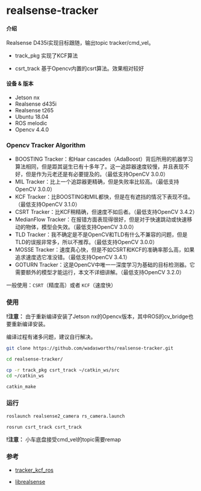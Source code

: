 # realsense-tracker

#### 介绍

Realsense D435i实现目标跟随，输出topic tracker/cmd_vel。

- track_pkg 实现了KCF算法

- csrt_track 基于Opencv内置的csrt算法。效果相对较好

#### 设备 & 版本

- Jetson nx
- Realsense d435i
- Realsense t265
- Ubuntu 18.04
- ROS melodic
- Opencv 4.4.0

### Opencv Tracker Algorithm

- BOOSTING Tracker：和Haar cascades（AdaBoost）背后所用的机器学习算法相同，但是距其诞生已有十多年了。这一追踪器速度较慢，并且表现不好，但是作为元老还是有必要提及的。（最低支持OpenCV 3.0.0）
- MIL Tracker：比上一个追踪器更精确，但是失败率比较高。（最低支持OpenCV 3.0.0）
- KCF Tracker：比BOOSTING和MIL都快，但是在有遮挡的情况下表现不佳。（最低支持OpenCV 3.1.0）
- CSRT Tracker：比KCF稍精确，但速度不如后者。（最低支持OpenCV 3.4.2）
- MedianFlow Tracker：在报错方面表现得很好，但是对于快速跳动或快速移动的物体，模型会失效。（最低支持OpenCV 3.0.0）
- TLD Tracker：我不确定是不是OpenCV和TLD有什么不兼容的问题，但是TLD的误报非常多，所以不推荐。（最低支持OpenCV 3.0.0）
- MOSSE Tracker：速度真心快，但是不如CSRT和KCF的准确率那么高，如果追求速度选它准没错。（最低支持OpenCV 3.4.1）
- GOTURN Tracker：这是OpenCV中唯一一深度学习为基础的目标检测器。它需要额外的模型才能运行，本文不详细讲解。（最低支持OpenCV 3.2.0）

一般使用：`CSRT`（精度高）或者 `KCF`（速度快）

### 使用

**!注意：** 由于重新编译安装了Jetson nx的Opencv版本，其中ROS的cv_bridge也要重新编译安装。

编译过程有诸多问题，建议自行解决。

```sh
git clone https://github.com/wadasworths/realsense-tracker.git

cd realsense-tracker/

cp -r track_pkg csrt_track ~/catkin_ws/src
cd ~/catkin_ws

catkin_make
```

### 运行

```sh
roslaunch realsense2_camera rs_camera.launch

rosrun csrt_track csrt_track
```

**!注意：** 小车底盘接受cmd_vel的topic需要remap

### 参考

- [tracker_kcf_ros](https://github.com/TianyeAlex/tracker_kcf_ros.git)

- [librealsense](https://github.com/IntelRealSense/librealsense.git)